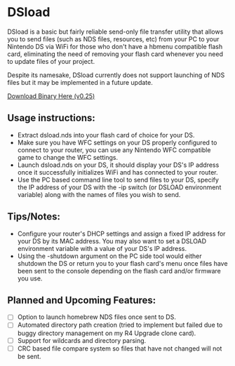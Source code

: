 # DSload

DSload is a basic but fairly reliable send-only file transfer utility that allows you to send files (such as NDS files, resources, etc) from your PC to your Nintendo DS via WiFi for those who don't have a hbmenu compatible flash card, eliminating the need of removing your flash card whenever you need to update files of your project.

Despite its namesake, DSload currently does not support launching of NDS files but it may be implemented in a future update.

[Download Binary Here (v0.25)](http://lameguy64.github.io/dsload/dsload-0.25.zip)

## Usage instructions:

* Extract dsload.nds into your flash card of choice for your DS.
* Make sure you have WFC settings on your DS properly configured to connect to your router, you can use any Nintendo WFC compatible game to change the WFC settings.
* Launch dsload.nds on your DS, it should display your DS's IP address once it successfully initializes WiFi and has connected to your router.
* Use the PC based command line tool to send files to your DS, specify the IP address of your DS with the -ip switch (or DSLOAD environment variable) along with the names of files you wish to send.

## Tips/Notes:

* Configure your router's DHCP settings and assign a fixed IP address for your DS by its MAC address. You may also want to set a DSLOAD environment variable with a value of your DS's IP address.
* Using the -shutdown argument on the PC side tool would either shutdown the DS or return you to your flash card's menu once files have been sent to the console depending on the flash card and/or firmware you use.

## Planned and Upcoming Features:

- [ ] Option to launch homebrew NDS files once sent to DS.
- [ ] Automated directory path creation (tried to implement but failed due to buggy directory management on my R4 Upgrade clone card).
- [ ] Support for wildcards and directory parsing.
- [ ] CRC based file compare system so files that have not changed will not be sent.
